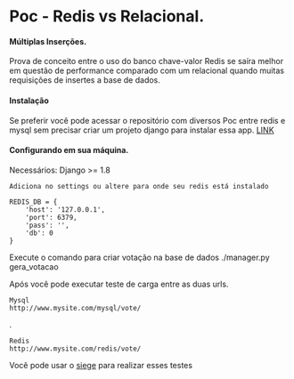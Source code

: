 Poc - Redis vs Relacional. 
===================

#### Múltiplas Inserções.
Prova de conceito entre o uso do banco chave-valor Redis se saíra melhor em questão de performance comparado com um relacional quando muitas requisições de insertes a base de dados.

#### Instalação
Se preferir você pode acessar o repositório com diversos Poc entre redis e mysql sem precisar criar um projeto django para instalar essa app. [LINK](https://github.com/douglasbastos/redis_practice_with_django)

#### Configurando em sua máquina.

Necessários:
Django >= 1.8

    Adiciona no settings ou altere para onde seu redis está instalado
    
    REDIS_DB = {
        'host': '127.0.0.1',
        'port': 6379,
        'pass': '',
        'db': 0
    }

Execute o comando para criar votação na base de dados
./manager.py gera_votacao

Após você pode executar teste de carga entre as duas urls.

    Mysql
    http://www.mysite.com/mysql/vote/
.

    Redis
    http://www.mysite.com/redis/vote/

Você pode usar o [siege](https://www.joedog.org/siege-manual/) para realizar esses testes